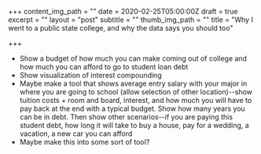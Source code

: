 +++
content_img_path = ""
date = 2020-02-25T05:00:00Z
draft = true
excerpt = ""
layout = "post"
subtitle = ""
thumb_img_path = ""
title = "Why I went to a public state college, and why the data says you should too"

+++
* Show a budget of how much you can make coming out of college and how much you can afford to go to student loan debt
* Show visualization of interest compounding
* Maybe make a tool that shows average entry salary with your major in where you are going to school (allow selection of other location)--show tuition costs + room and board, interest, and how much you will have to pay back at the end with a typical budget. Show how many years you can be in debt. Then show other scenarios--if you are paying this student debt, how long it will take to buy a house, pay for a wedding, a vacation, a new car you can afford
* Maybe make this into some sort of tool?